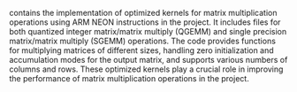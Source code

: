 contains the implementation of optimized kernels for matrix multiplication operations using ARM NEON instructions in the project. It includes files for both quantized integer matrix/matrix multiply (QGEMM) and single precision matrix/matrix multiply (SGEMM) operations. The code provides functions for multiplying matrices of different sizes, handling zero initialization and accumulation modes for the output matrix, and supports various numbers of columns and rows. These optimized kernels play a crucial role in improving the performance of matrix multiplication operations in the project.